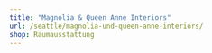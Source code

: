 ```yaml
---
title: "Magnolia & Queen Anne Interiors"
url: /seattle/magnolia-und-queen-anne-interiors/
shop: Raumausstattung
---
```


